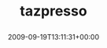 ---
retweeted: false
source: <a href="http://twitter.com" rel="nofollow">Twitter Web Client</a>
entities:
  hashtags:
  - text: tazpresso
    indices:
    - '0'
    - '10'
  symbols: []
  user_mentions: []
  urls: []
display_text_range:
- '0'
- '10'
favorite_count: '0'
id_str: '4101847580'
truncated: false
retweet_count: '0'
id: '4101847580'
created_at: Sat Sep 19 13:11:31 +0000 2009
favorited: false
full_text: "#tazpresso"
lang: qht
tags:
- tazpresso
- pesos/twitter
date: '2009-09-19T13:11:31+00:00'
src: https://twitter.com/bascht/status/4101847580
original_url: https://twitter.com/bascht/status/4101847580
type: twitter_tweet
text: "#tazpresso"
title: 'tazpresso

  '

---